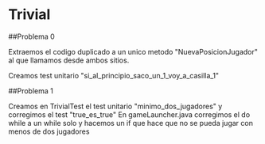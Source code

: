 # Trivial

##Problema 0 

Extraemos el codigo duplicado a un unico metodo "NuevaPosicionJugador"
al que llamamos desde ambos sitios.

Creamos test unitario "si_al_principio_saco_un_1_voy_a_casilla_1"

##Problema 1 

Creamos en TrivialTest el test unitario "minimo_dos_jugadores" y corregimos el test "true_es_true"
En gameLauncher.java corregimos el do while a un while solo y hacemos un if que hace que no se pueda jugar con menos de dos jugadores  